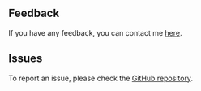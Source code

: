 ## Feedback

If you have any feedback, you can contact me [here](mailto:contact@arthurvimond.fr).

## Issues

To report an issue, please check the [GitHub repository].


[GitHub repository]: https://github.com/ArthurVimond/oscleton-android-sdk/issues
